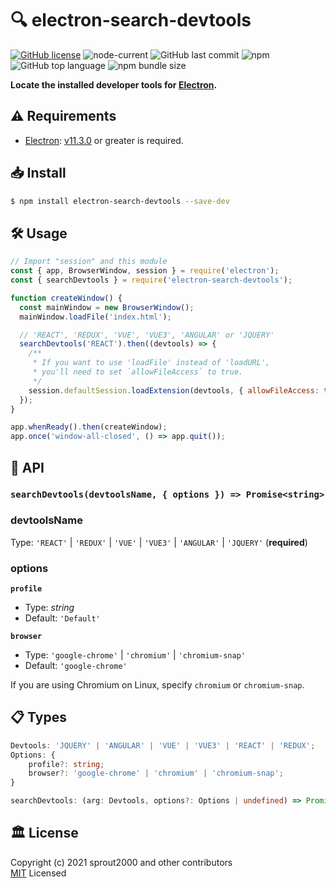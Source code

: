 # :mag: electron-search-devtools

[![GitHub license](https://img.shields.io/github/license/sprout2000/electron-search-devtools)](https://github.com/sprout2000/electron-search-devtools/blob/master/LICENSE.md)
![node-current](https://img.shields.io/node/v/electron-search-devtools)
![GitHub last commit](https://img.shields.io/github/last-commit/sprout2000/electron-search-devtools)
![npm](https://img.shields.io/npm/dt/electron-search-devtools)
![GitHub top language](https://img.shields.io/github/languages/top/sprout2000/electron-search-devtools)
![npm bundle size](https://img.shields.io/bundlephobia/minzip/electron-search-devtools)

**Locate the installed developer tools for [Electron](https://www.electronjs.org/).**

## :warning: Requirements

- [Electron](https://www.electronjs.org/): [v11.3.0](https://www.electronjs.org/releases/stable?version=11&page=3#11.3.0) or greater is required.

## :inbox_tray: Install

```sh
$ npm install electron-search-devtools --save-dev
```

## :hammer_and_wrench: Usage

```javascript
// Import "session" and this module
const { app, BrowserWindow, session } = require('electron');
const { searchDevtools } = require('electron-search-devtools');

function createWindow() {
  const mainWindow = new BrowserWindow();
  mainWindow.loadFile('index.html');

  // 'REACT', 'REDUX', 'VUE', 'VUE3', 'ANGULAR' or 'JQUERY'
  searchDevtools('REACT').then((devtools) => {
    /**
     * If you want to use 'loadFile' instead of 'loadURL',
     * you'll need to set `allowFileAccess` to true.
     */
    session.defaultSession.loadExtension(devtools, { allowFileAccess: true });
  });
}

app.whenReady().then(createWindow);
app.once('window-all-closed', () => app.quit());
```

## :green_book: API

### `searchDevtools(devtoolsName, { options }) => Promise<string>`

### devtoolsName

Type: `'REACT'` | `'REDUX'` | `'VUE'` | `'VUE3'` | `'ANGULAR'` | `'JQUERY'` (**required**)

### options

**`profile`**
- Type: _string_
- Default: `'Default'`

**`browser`**
- Type: `'google-chrome'` | `'chromium'` | `'chromium-snap'`
- Default: `'google-chrome'`

If you are using Chromium on Linux, specify `chromium` or `chromium-snap`.


## :clipboard: Types

```typescript
Devtools: 'JQUERY' | 'ANGULAR' | 'VUE' | 'VUE3' | 'REACT' | 'REDUX';
Options: {
    profile?: string;
    browser?: 'google-chrome' | 'chromium' | 'chromium-snap';
}

searchDevtools: (arg: Devtools, options?: Options | undefined) => Promise<string>;
```

## :classical_building: License

Copyright (c) 2021 sprout2000 and other contributors  
[MIT](https://github.com/sprout2000/electron-search-devtools/blob/master/LICENSE.md) Licensed
